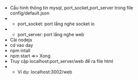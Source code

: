 * Cấu hình thông tin mysql, port_socket,port_server trong file config/default.json
* * port_socket: port lắng nghe socket io
* * port_server: port lắng nghe web
* Cài nodejs
* cd vao day
* npm intall
* npm start =>> Xong
* Truy cập localhost:port_server/web để ra file html
* * Ví dụ: localhost:3002/web
